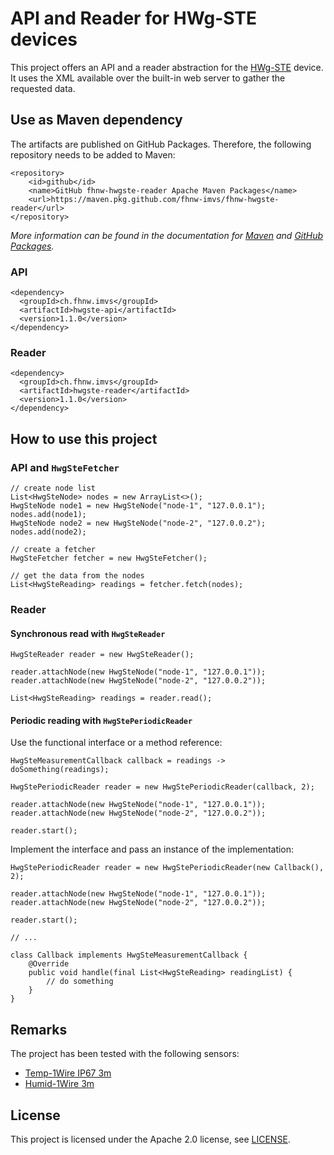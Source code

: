 # API and Reader for HWg-STE devices

This project offers an API and a reader abstraction for the [HWg-STE](https://www.hw-group.com/device/hwg-ste) device.
It uses the XML available over the built-in web server to gather the requested data.


## Use as Maven dependency
The artifacts are published on GitHub Packages. Therefore, the following repository needs to be added to Maven:
```
<repository>
    <id>github</id>
    <name>GitHub fhnw-hwgste-reader Apache Maven Packages</name>
    <url>https://maven.pkg.github.com/fhnw-imvs/fhnw-hwgste-reader</url>
</repository>
```

_More information can be found in the documentation for
[Maven](https://maven.apache.org/guides/mini/guide-multiple-repositories.html) and
[GitHub Packages](https://help.github.com/en/github/managing-packages-with-github-packages/configuring-apache-maven-for-use-with-github-packages)._

### API
```
<dependency>
  <groupId>ch.fhnw.imvs</groupId>
  <artifactId>hwgste-api</artifactId>
  <version>1.1.0</version>
</dependency>
```

### Reader
```
<dependency>
  <groupId>ch.fhnw.imvs</groupId>
  <artifactId>hwgste-reader</artifactId>
  <version>1.1.0</version>
</dependency>
```


## How to use this project

### API and `HwgSteFetcher`
```
// create node list
List<HwgSteNode> nodes = new ArrayList<>();
HwgSteNode node1 = new HwgSteNode("node-1", "127.0.0.1");
nodes.add(node1);
HwgSteNode node2 = new HwgSteNode("node-2", "127.0.0.2");
nodes.add(node2);

// create a fetcher
HwgSteFetcher fetcher = new HwgSteFetcher();

// get the data from the nodes
List<HwgSteReading> readings = fetcher.fetch(nodes);
```


### Reader

#### Synchronous read with `HwgSteReader`
```
HwgSteReader reader = new HwgSteReader();

reader.attachNode(new HwgSteNode("node-1", "127.0.0.1"));
reader.attachNode(new HwgSteNode("node-2", "127.0.0.2"));

List<HwgSteReading> readings = reader.read();
```

#### Periodic reading with `HwgStePeriodicReader`

Use the functional interface or a method reference:
```
HwgSteMeasurementCallback callback = readings -> doSomething(readings);

HwgStePeriodicReader reader = new HwgStePeriodicReader(callback, 2);

reader.attachNode(new HwgSteNode("node-1", "127.0.0.1"));
reader.attachNode(new HwgSteNode("node-2", "127.0.0.2"));

reader.start();
```

Implement the interface and pass an instance of the implementation:
```
HwgStePeriodicReader reader = new HwgStePeriodicReader(new Callback(), 2);

reader.attachNode(new HwgSteNode("node-1", "127.0.0.1"));
reader.attachNode(new HwgSteNode("node-2", "127.0.0.2"));

reader.start();

// ...

class Callback implements HwgSteMeasurementCallback {
    @Override
    public void handle(final List<HwgSteReading> readingList) {
        // do something
    }
}
```

## Remarks
The project has been tested with the following sensors:
* [Temp-1Wire IP67 3m](https://www.hw-group.com/sensor/temp-1wire-ip67-1m-3m-10m)
* [Humid-1Wire 3m](https://www.hw-group.com/sensor/humid-1wire-1m-3m-10m)

## License
This project is licensed under the Apache 2.0 license, see [LICENSE](LICENSE).
